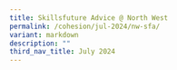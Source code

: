 ```yaml
---
title: Skillsfuture Advice @ North West
permalink: /cohesion/jul-2024/nw-sfa/
variant: markdown
description: ""
third_nav_title: July 2024
---
```

